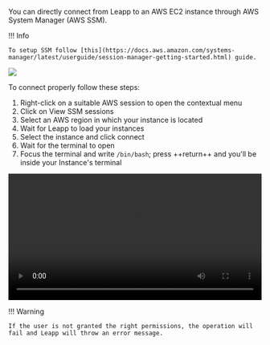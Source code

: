 You can directly connect from Leapp to an AWS EC2 instance through AWS System Manager (AWS SSM).

!!! Info

    To setup SSM follow [this](https://docs.aws.amazon.com/systems-manager/latest/userguide/session-manager-getting-started.html) guide.

![](../../images/screens/newuxui/aws-ssm.png?style=center-img)

To connect properly follow these steps:

1. Right-click on a suitable AWS session to open the contextual menu
2. Click on View SSM sessions
3. Select an AWS region in which your instance is located
4. Wait for Leapp to load your instances
5. Select the instance and click connect
6. Wait for the terminal to open
7. Focus the terminal and write ```/bin/bash```; press  ++return++  and you'll be inside your Instance's terminal

<video width="100%" autoplay="true" loop="true" control="false"> <source src="../../videos/newuxui/ssm.mp4" type="video/mp4"> </video>

!!! Warning

    If the user is not granted the right permissions, the operation will fail and Leapp will throw an error message.


